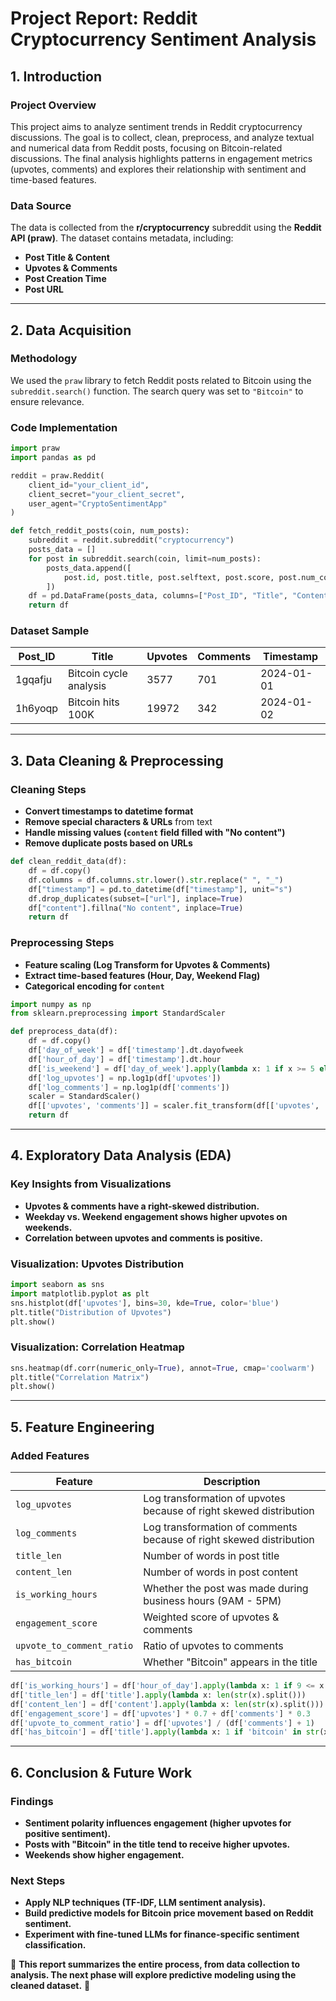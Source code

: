 # **Project Report: Reddit Cryptocurrency Sentiment Analysis**

## **1. Introduction**
### **Project Overview**
This project aims to analyze sentiment trends in Reddit cryptocurrency discussions. The goal is to collect, clean, preprocess, and analyze textual and numerical data from Reddit posts, focusing on Bitcoin-related discussions. The final analysis highlights patterns in engagement metrics (upvotes, comments) and explores their relationship with sentiment and time-based features.

### **Data Source**
The data is collected from the **r/cryptocurrency** subreddit using the **Reddit API (praw)**. The dataset contains metadata, including:
- **Post Title & Content**
- **Upvotes & Comments**
- **Post Creation Time**
- **Post URL**

---
## **2. Data Acquisition**
### **Methodology**
We used the `praw` library to fetch Reddit posts related to Bitcoin using the `subreddit.search()` function. The search query was set to `"Bitcoin"` to ensure relevance.

### **Code Implementation**
```python
import praw
import pandas as pd

reddit = praw.Reddit(
    client_id="your_client_id",
    client_secret="your_client_secret",
    user_agent="CryptoSentimentApp"
)

def fetch_reddit_posts(coin, num_posts):
    subreddit = reddit.subreddit("cryptocurrency")
    posts_data = []
    for post in subreddit.search(coin, limit=num_posts):
        posts_data.append([
            post.id, post.title, post.selftext, post.score, post.num_comments, post.url, post.created_utc
        ])
    df = pd.DataFrame(posts_data, columns=["Post_ID", "Title", "Content", "Upvotes", "Comments", "URL", "Timestamp"])
    return df
```

### **Dataset Sample**
| Post_ID | Title | Upvotes | Comments | Timestamp |
|---------|-------|---------|----------|-----------|
| 1gqafju | Bitcoin cycle analysis | 3577 | 701 | 2024-01-01 |
| 1h6yoqp | Bitcoin hits 100K | 19972 | 342 | 2024-01-02 |

---
## **3. Data Cleaning & Preprocessing**
### **Cleaning Steps**
- **Convert timestamps to datetime format**
- **Remove special characters & URLs** from text
- **Handle missing values (`content` field filled with "No content")**
- **Remove duplicate posts based on URLs**

```python
def clean_reddit_data(df):
    df = df.copy()
    df.columns = df.columns.str.lower().str.replace(" ", "_")
    df["timestamp"] = pd.to_datetime(df["timestamp"], unit="s")
    df.drop_duplicates(subset=["url"], inplace=True)
    df["content"].fillna("No content", inplace=True)
    return df
```

### **Preprocessing Steps**
- **Feature scaling (Log Transform for Upvotes & Comments)**
- **Extract time-based features (Hour, Day, Weekend Flag)**
- **Categorical encoding for `content`**

```python
import numpy as np
from sklearn.preprocessing import StandardScaler

def preprocess_data(df):
    df = df.copy()
    df['day_of_week'] = df['timestamp'].dt.dayofweek
    df['hour_of_day'] = df['timestamp'].dt.hour
    df['is_weekend'] = df['day_of_week'].apply(lambda x: 1 if x >= 5 else 0)
    df['log_upvotes'] = np.log1p(df['upvotes'])
    df['log_comments'] = np.log1p(df['comments'])
    scaler = StandardScaler()
    df[['upvotes', 'comments']] = scaler.fit_transform(df[['upvotes', 'comments']])
    return df
```

---
## **4. Exploratory Data Analysis (EDA)**
### **Key Insights from Visualizations**
- **Upvotes & comments have a right-skewed distribution.**
- **Weekday vs. Weekend engagement shows higher upvotes on weekends.**
- **Correlation between upvotes and comments is positive.**

### **Visualization: Upvotes Distribution**
```python
import seaborn as sns
import matplotlib.pyplot as plt
sns.histplot(df['upvotes'], bins=30, kde=True, color='blue')
plt.title("Distribution of Upvotes")
plt.show()
```

### **Visualization: Correlation Heatmap**
```python
sns.heatmap(df.corr(numeric_only=True), annot=True, cmap='coolwarm')
plt.title("Correlation Matrix")
plt.show()
```

---
## **5. Feature Engineering**
### **Added Features**
| Feature | Description |
|---------|-------------|
| `log_upvotes` | Log transformation of upvotes because of right skewed distribution |
| `log_comments` | Log transformation of comments because of right skewed distribution |
| `title_len` | Number of words in post title |
| `content_len` | Number of words in post content |
| `is_working_hours` | Whether the post was made during business hours (9AM - 5PM) |
| `engagement_score` | Weighted score of upvotes & comments |
| `upvote_to_comment_ratio` | Ratio of upvotes to comments |
| `has_bitcoin` | Whether "Bitcoin" appears in the title |

```python
df['is_working_hours'] = df['hour_of_day'].apply(lambda x: 1 if 9 <= x <= 17 else 0)
df['title_len'] = df['title'].apply(lambda x: len(str(x).split()))
df['content_len'] = df['content'].apply(lambda x: len(str(x).split()))
df['engagement_score'] = df['upvotes'] * 0.7 + df['comments'] * 0.3
df['upvote_to_comment_ratio'] = df['upvotes'] / (df['comments'] + 1)
df['has_bitcoin'] = df['title'].apply(lambda x: 1 if 'bitcoin' in str(x).lower() else 0)
```

---
## **6. Conclusion & Future Work**
### **Findings**
- **Sentiment polarity influences engagement (higher upvotes for positive sentiment).**
- **Posts with "Bitcoin" in the title tend to receive higher upvotes.**
- **Weekends show higher engagement.**

### **Next Steps**
- **Apply NLP techniques (TF-IDF, LLM sentiment analysis).**
- **Build predictive models for Bitcoin price movement based on Reddit sentiment.**
- **Experiment with fine-tuned LLMs for finance-specific sentiment classification.**

📌 **This report summarizes the entire process, from data collection to analysis. The next phase will explore predictive modeling using the cleaned dataset.** 🚀

